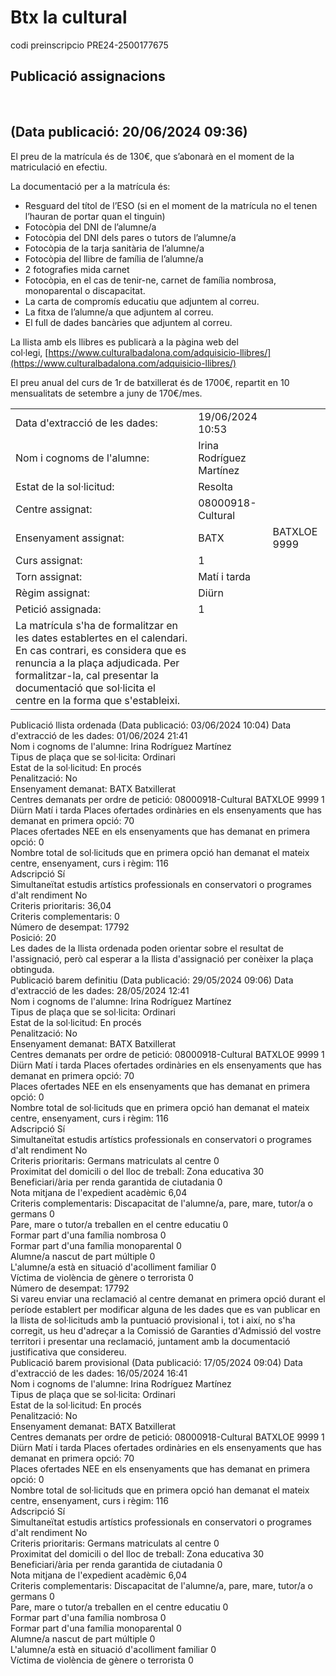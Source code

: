 # Btx la cultural





codi preinscripcio PRE24-2500177675

## Publicació assignacions

 

## (Data publicació: 20/06/2024 09:36)

El preu de la matrícula és de 130€, que s’abonarà en el moment de la matriculació en efectiu.

La documentació per a la matrícula és:

- Resguard del títol de l’ESO (si en el moment de la matrícula no el tenen l’hauran de portar quan el tinguin)
- Fotocòpia del DNI de l’alumne/a
- Fotocòpia del DNI dels pares o tutors de l’alumne/a
- Fotocòpia de la tarja sanitària de l’alumne/a
- Fotocòpia del llibre de família de l’alumne/a
- 2 fotografies mida carnet
- Fotocòpia, en el cas de tenir-ne, carnet de família nombrosa, monoparental o discapacitat.
- La carta de compromís educatiu que adjuntem al correu.
- La fitxa de l’alumne/a que adjuntem al correu.
- El full de dades bancàries que adjuntem al correu.

La llista amb els llibres es publicarà a la pàgina web del col·legi, [https://www.culturalbadalona.com/adquisicio-llibres/](https://www.culturalbadalona.com/adquisicio-llibres/)

El preu anual del curs de 1r de batxillerat és de 1700€, repartit en 10 mensualitats de setembre a juny de 170€/mes.

|                                                                                                                                                                                                                                                          |                          |              |
| -------------------------------------------------------------------------------------------------------------------------------------------------------------------------------------------------------------------------------------------------------- | ------------------------ | ------------ |
| Data d'extracció de les dades:                                                                                                                                                                                                                           | 19/06/2024 10:53         |              |
| Nom i cognoms de l'alumne:                                                                                                                                                                                                                               | Irina Rodríguez Martínez |              |
| Estat de la sol·licitud:                                                                                                                                                                                                                                 | Resolta                  |              |
| Centre assignat:                                                                                                                                                                                                                                         | 08000918-Cultural        |              |
| Ensenyament assignat:                                                                                                                                                                                                                                    | BATX                     | BATXLOE 9999 |
| Curs assignat:                                                                                                                                                                                                                                           | 1                        |              |
| Torn assignat:                                                                                                                                                                                                                                           | Matí i tarda             |              |
| Règim assignat:                                                                                                                                                                                                                                          | Diürn                    |              |
| Petició assignada:                                                                                                                                                                                                                                       | 1                        |              |
| La matrícula s'ha de formalitzar en les dates establertes en el calendari. En cas contrari, es considera que es renuncia a la plaça adjudicada. Per formalitzar-la, cal presentar la documentació que sol·licita el centre en la forma que s'estableixi. |                          |              |

















Publicació llista ordenada (Data publicació: 03/06/2024 10:04)
Data d'extracció de les dades:	01/06/2024 21:41		
Nom i cognoms de l'alumne:	Irina Rodríguez Martínez		
Tipus de plaça que se sol·licita:	Ordinari		
Estat de la sol·licitud:	En procés		
Penalització:	No	
Ensenyament demanat:	BATX Batxillerat		
Centres demanats per ordre de petició:	08000918-Cultural	BATXLOE 9999	1 Diürn Matí i tarda
Places ofertades ordinàries en els ensenyaments que has demanat en primera opció:	70		
Places ofertades NEE en els ensenyaments que has demanat en primera opció:	0		
Nombre total de sol·licituds que en primera opció han demanat el mateix centre, ensenyament, curs i règim:	116		
Adscripció	Sí		
Simultaneïtat estudis artístics professionals en conservatori o programes d'alt rendiment	No		
Criteris prioritaris:	36,04		
Criteris complementaris:	0		
Número de desempat:	17792		
Posició:	20		
Les dades de la llista ordenada poden orientar sobre el resultat de l'assignació, però cal esperar a la llista d'assignació per conèixer la plaça obtinguda.			
Publicació barem definitiu (Data publicació: 29/05/2024 09:06)
Data d'extracció de les dades:	28/05/2024 12:41		
Nom i cognoms de l'alumne:	Irina Rodríguez Martínez		
Tipus de plaça que se sol·licita:	Ordinari		
Estat de la sol·licitud:	En procés		
Penalització:	No	
Ensenyament demanat:	BATX Batxillerat		
Centres demanats per ordre de petició:	08000918-Cultural	BATXLOE 9999	1 Diürn Matí i tarda
Places ofertades ordinàries en els ensenyaments que has demanat en primera opció:	70		
Places ofertades NEE en els ensenyaments que has demanat en primera opció:	0		
Nombre total de sol·licituds que en primera opció han demanat el mateix centre, ensenyament, curs i règim:	116		
Adscripció	Sí		
Simultaneïtat estudis artístics professionals en conservatori o programes d'alt rendiment	No		
Criteris prioritaris:	Germans matriculats al centre	0	
Proximitat del domicili o del lloc de treball: Zona educativa	30	
Beneficiari/ària per renda garantida de ciutadania	0	
Nota mitjana de l'expedient acadèmic	6,04	
Criteris complementaris:	Discapacitat de l'alumne/a, pare, mare, tutor/a o germans	0	
Pare, mare o tutor/a treballen en el centre educatiu	0	
Formar part d'una família nombrosa	0	
Formar part d'una família monoparental	0	
Alumne/a nascut de part múltiple	0	
L'alumne/a està en situació d'acolliment familiar	0	
Víctima de violència de gènere o terrorista	0	
Número de desempat:	17792		
Si vareu enviar una reclamació al centre demanat en primera opció durant el període establert per modificar alguna de les dades que es van publicar en la llista de sol·licituds amb la puntuació provisional i, tot i així, no s'ha corregit, us heu d'adreçar a la Comissió de Garanties d'Admissió del vostre territori i presentar una reclamació, juntament amb la documentació justificativa que considereu.			
Publicació barem provisional (Data publicació: 17/05/2024 09:04)
Data d'extracció de les dades:	16/05/2024 16:41		
Nom i cognoms de l'alumne:	Irina Rodríguez Martínez		
Tipus de plaça que se sol·licita:	Ordinari		
Estat de la sol·licitud:	En procés		
Penalització:	No	
Ensenyament demanat:	BATX Batxillerat		
Centres demanats per ordre de petició:	08000918-Cultural	BATXLOE 9999	1 Diürn Matí i tarda
Places ofertades ordinàries en els ensenyaments que has demanat en primera opció:	70		
Places ofertades NEE en els ensenyaments que has demanat en primera opció:	0		
Nombre total de sol·licituds que en primera opció han demanat el mateix centre, ensenyament, curs i règim:	116		
Adscripció	Sí		
Simultaneïtat estudis artístics professionals en conservatori o programes d'alt rendiment	No		
Criteris prioritaris:	Germans matriculats al centre	0	
Proximitat del domicili o del lloc de treball: Zona educativa	30	
Beneficiari/ària per renda garantida de ciutadania	0	
Nota mitjana de l'expedient acadèmic	6,04	
Criteris complementaris:	Discapacitat de l'alumne/a, pare, mare, tutor/a o germans	0	
Pare, mare o tutor/a treballen en el centre educatiu	0	
Formar part d'una família nombrosa	0	
Formar part d'una família monoparental	0	
Alumne/a nascut de part múltiple	0	
L'alumne/a està en situació d'acolliment familiar	0	
Víctima de violència de gènere o terrorista	0
